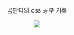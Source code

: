 <p text align="center">
곰판다의 css 공부 기록
</p>

<p text align="center">
<a href=https://parkcoding98.tistory.com/category/%EC%BD%94%EB%94%A9%EA%B3%B5%EB%B6%80/CSS>
<img src="https://img.shields.io/badge/티스토리-FF5722?style=flat-square&logo=blogger&logoColor=white"/>
</a>
</p>
